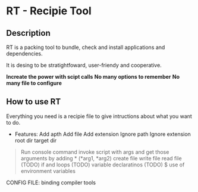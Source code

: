 # RT - Recipie Tool

## Description

RT is a packing tool to bundle, check and install applications and dependencies.

It is desing to be stratightfoward, user-friendy and cooperative.

**Increate the power with scipt calls**
**No many options to remember**
**No many file to configure**

## How to use RT
Everything you need is a recipie file to give intructions about what you want to do.

* Features:
Add apth
Add file
Add extension
Ignore path
Ignore extension
root dir 
target dir
> Run console command
invoke script with args and get those arguments by adding * (*arg1, *arg2)
create file 
write file
read file (TODO)
if and loops (TODO)
variable declaratinos (TODO)
$ use of environment variables

CONFIG FILE:
binding compiler tools
